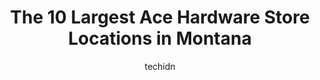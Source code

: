 ---
layout: ampstory
image: https://i0.wp.com/www.depkes.org/wp-content/uploads/2023/06/ace-hardware-0-in-montana-1685968900.jpeg?resize=640,853
author: techidn
featured: false
description: Discover the impressive array of Ace Hardware options in Montana, where you can find 10 of the largest Ace Hardware establishments in the area. From renowned classics to hidden gems, Montana
title: The 10 Largest Ace Hardware Store Locations in Montana
cover:
   title: The 10 Largest Ace Hardware Store Locations in Montana
   subtitle: Rickpate
   background: https://www.depkes.org/wp-content/uploads/2023/06/ace-hardware-0-in-montana-1685968900.jpeg

pages: 
 - layout: thirds
   top: <h1>#1 Ace Hardware</h1>
   bottom: "<p>Staff professional, polite and I have found them very knowledgeable and helpful. Has a wide variety of merchandise. While some prices may seem a bit high at times they AR</p>"
   background: https://www.depkes.org/wp-content/uploads/2023/06/ace-hardware-1-in-montana-1685968900.jpeg
   backgroundblur: true
 - layout: thirds
   top: <h1>#2 Great Falls Ace Hardware</h1>
   bottom: "<p>215 NW Bypass, Great Falls, MT 59404, United States</p>"
   background: https://www.depkes.org/wp-content/uploads/2023/06/ace-hardware-2-in-montana-1685968901.jpeg
   cta:
      link: https://www.depkes.org/blog/the-10-largest-ace-hardware-store-locations-in-montana/
      text: The 10 Largest Ace Hardware Store Locations in Montana
 - layout: thirds
   top: <h1>#3 Kings Ace Hardware</h1>
   bottom: "<p>1551 Zimmerman Trail, Billings, MT 59102, United States</p>"
   background: https://www.depkes.org/wp-content/uploads/2023/06/ace-hardware-3-in-montana-1685968901.jpeg
   cta:
      link: https://www.depkes.org/blog/the-10-largest-ace-hardware-store-locations-in-montana/
      text: The 10 Largest Ace Hardware Store Locations in Montana
 - layout: thirds
   top: <h1>#4 Rock Hand Ace Hardware</h1>
   bottom: "<p>2414 N Montana Ave, Helena, MT 59601, United States</p>"
   background: https://images.unsplash.com/photo-1489694553447-4c9339da310d?ixlib=rb-4.0.3&ixid=MnwxMjA3fDB8MHxwaG90by1wYWdlfHx8fGVufDB8fHx8&auto=format&fit=crop&w=640&h=853&q=80
   cta:
      link: https://www.depkes.org/blog/the-10-largest-ace-hardware-store-locations-in-montana/
      text: The 10 Largest Ace Hardware Store Locations in Montana
 - layout: thirds
   top: <h1>#5 Kings Ace Hardware</h1>
   bottom: "<p>4170 State Ave, Billings, MT 59101, United States</p>"
   background: https://images.unsplash.com/photo-1527066579998-dbbae57f45ce?ixlib=rb-4.0.3&ixid=MnwxMjA3fDB8MHxwaG90by1wYWdlfHx8fGVufDB8fHx8&auto=format&fit=crop&w=640&h=853&q=80
   cta:
      link: https://www.depkes.org/blog/the-10-largest-ace-hardware-store-locations-in-montana/
      text: The 10 Largest Ace Hardware Store Locations in Montana
 - layout: thirds
   top: <h1>#6 Nelsons Ace Hardware</h1>
   bottom: "<p>6490 U.S. 93 S, Whitefish, MT 59937, United States</p>"
   background: https://images.unsplash.com/photo-1496096265110-f83ad7f96608?ixlib=rb-4.0.3&ixid=MnwxMjA3fDB8MHxwaG90by1wYWdlfHx8fGVufDB8fHx8&auto=format&fit=crop&w=640&h=853&q=80
   cta:
      link: https://www.depkes.org/blog/the-10-largest-ace-hardware-store-locations-in-montana/
      text: The 10 Largest Ace Hardware Store Locations in Montana
 - layout: thirds
   top: <h1>#7 Glacier Ace Hardware</h1>
   bottom: "<p>2148 U.S. Hwy 2 E, Kalispell, MT 59901, United States</p>"
   background: https://images.unsplash.com/photo-1615749413727-825b59a857b5?ixlib=rb-4.0.3&ixid=MnwxMjA3fDB8MHxwaG90by1wYWdlfHx8fGVufDB8fHx8&auto=format&fit=crop&w=640&h=853&q=80
   cta:
      link: https://www.depkes.org/blog/the-10-largest-ace-hardware-store-locations-in-montana/
      text: The 10 Largest Ace Hardware Store Locations in Montana
 - layout: thirds
   middle: Continue reading...
   background: https://images.unsplash.com/photo-1531169509526-f8f1fdaa4a67?ixlib=rb-4.0.3&ixid=MnwxMjA3fDB8MHxwaG90by1wYWdlfHx8fGVufDB8fHx8&auto=format&fit=crop&w=640&h=853&q=80
   cta:
      link: https://www.depkes.org/blog/the-10-largest-ace-hardware-store-locations-in-montana/
      text: The 10 Largest Ace Hardware Store Locations in Montana
      
---